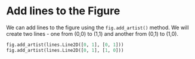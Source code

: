 # Add lines to the Figure

We can add lines to the figure using the `fig.add_artist()` method. We will create two lines - one from (0,0) to (1,1) and another from (0,1) to (1,0).

```python
fig.add_artist(lines.Line2D([0, 1], [0, 1]))
fig.add_artist(lines.Line2D([0, 1], [1, 0]))
```

